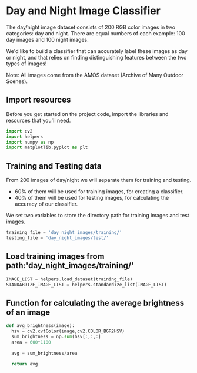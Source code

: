 # Day and Night Image Classifier


The day/night image dataset consists of 200 RGB color images in two categories: day and night. There are equal numbers of each example: 100 day images and 100 night images.

We'd like to build a classifier that can accurately label these images as day or night, and that relies on finding distinguishing features between the two types of images!

Note: All images come from the AMOS dataset (Archive of Many Outdoor Scenes).

## Import resources
Before you get started on the project code, import the libraries and resources that you'll need.

```python
import cv2
import helpers
import numpy as np
import matplotlib.pyplot as plt
```

## Training and Testing data
From 200 images of day/night we will separate them for training and testing.

* 60% of them will be used for training images, for creating a classifier.
* 40% of them will be used for testing images, for calculating the accuracy of our classifier.

We set two variables to store the directory path for training images and test images.

```python
training_file = 'day_night_images/training/'
testing_file = 'day_night_images/test/'
```
## Load training images from path:'day_night_images/training/'

```python
IMAGE_LIST = helpers.load_dataset(training_file)
STANDARDIZE_IMAGE_LIST = helpers.standardize_list(IMAGE_LIST)
```

## Function for calculating the average brightness of an image

```python
def avg_brightness(image):
  hsv = cv2.cvtColor(image,cv2.COLOR_BGR2HSV)
  sum_brightness = np.sum(hsv[:,:,:]
  area = 600*1100
  
  avg = sum_brightness/area
  
  return avg
```




